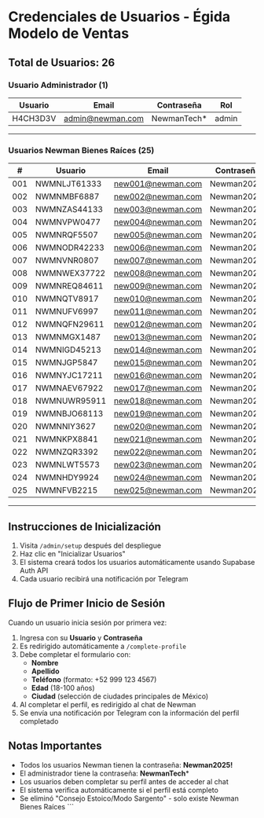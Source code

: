 # Credenciales de Usuarios - Égida Modelo de Ventas

## Total de Usuarios: 26

### Usuario Administrador (1)

| Usuario | Email | Contraseña | Rol |
|---------|-------|------------|-----|
| H4CH3D3V | admin@newman.com | NewmanTech* | admin |

---

### Usuarios Newman Bienes Raíces (25)

| # | Usuario | Email | Contraseña |
|---|---------|-------|------------|
| 001 | NWMNLJT61333 | new001@newman.com | Newman2025! |
| 002 | NWMNMBF6887 | new002@newman.com | Newman2025! |
| 003 | NWMNZAS44133 | new003@newman.com | Newman2025! |
| 004 | NWMNVPW0477 | new004@newman.com | Newman2025! |
| 005 | NWMNRQF5507 | new005@newman.com | Newman2025! |
| 006 | NWMNODR42233 | new006@newman.com | Newman2025! |
| 007 | NWMNVNR0807 | new007@newman.com | Newman2025! |
| 008 | NWMNWEX37722 | new008@newman.com | Newman2025! |
| 009 | NWMNREQ84611 | new009@newman.com | Newman2025! |
| 010 | NWMNQTV8917 | new010@newman.com | Newman2025! |
| 011 | NWMNUFV6997 | new011@newman.com | Newman2025! |
| 012 | NWMNQFN29611 | new012@newman.com | Newman2025! |
| 013 | NWMNMGX1487 | new013@newman.com | Newman2025! |
| 014 | NWMNIGD45213 | new014@newman.com | Newman2025! |
| 015 | NWMNJGP5847 | new015@newman.com | Newman2025! |
| 016 | NWMNYJC17211 | new016@newman.com | Newman2025! |
| 017 | NWMNAEV67922 | new017@newman.com | Newman2025! |
| 018 | NWMNUWR95911 | new018@newman.com | Newman2025! |
| 019 | NWMNBJO68113 | new019@newman.com | Newman2025! |
| 020 | NWMNNIY3627 | new020@newman.com | Newman2025! |
| 021 | NWMNKPX8841 | new021@newman.com | Newman2025! |
| 022 | NWMNZQR3392 | new022@newman.com | Newman2025! |
| 023 | NWMNLWT5573 | new023@newman.com | Newman2025! |
| 024 | NWMNHDY9924 | new024@newman.com | Newman2025! |
| 025 | NWMNFVB2215 | new025@newman.com | Newman2025! |

---

## Instrucciones de Inicialización

1. Visita `/admin/setup` después del despliegue
2. Haz clic en "Inicializar Usuarios"
3. El sistema creará todos los usuarios automáticamente usando Supabase Auth API
4. Cada usuario recibirá una notificación por Telegram

## Flujo de Primer Inicio de Sesión

Cuando un usuario inicia sesión por primera vez:

1. Ingresa con su **Usuario** y **Contraseña**
2. Es redirigido automáticamente a `/complete-profile`
3. Debe completar el formulario con:
   - **Nombre**
   - **Apellido**
   - **Teléfono** (formato: +52 999 123 4567)
   - **Edad** (18-100 años)
   - **Ciudad** (selección de ciudades principales de México)
4. Al completar el perfil, es redirigido al chat de Newman
5. Se envía una notificación por Telegram con la información del perfil completado

## Notas Importantes

- Todos los usuarios Newman tienen la contraseña: **Newman2025!**
- El administrador tiene la contraseña: **NewmanTech***
- Los usuarios deben completar su perfil antes de acceder al chat
- El sistema verifica automáticamente si el perfil está completo
- Se eliminó "Consejo Estoico/Modo Sargento" - solo existe Newman Bienes Raíces
\`\`\`

```typescript file="" isHidden
